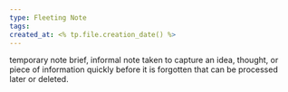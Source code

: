 ```yaml
---
type: Fleeting Note
tags: 
created_at: <% tp.file.creation_date() %>
---
```

temporary note brief, informal note taken to capture an idea, thought, or piece of information quickly before it is forgotten that can be processed later or deleted.